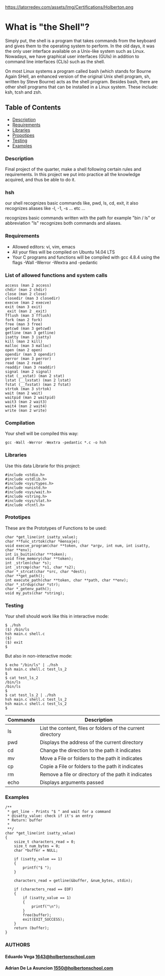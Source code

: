 <https://latorredev.com/assets/Img/Certifications/Holberton.png>

# What is "the Shell"?

Simply put, the shell is a program that takes commands from the keyboard and gives them to the operating system to perform. In the old days, it was the only user interface available on a Unix-like system such as Linux. Nowadays, we have graphical user interfaces (GUIs) in addition to command line interfaces (CLIs) such as the shell.

On most Linux systems a program called bash (which stands for Bourne Again SHell, an enhanced version of the original Unix shell program, sh, written by Steve Bourne) acts as the shell program. Besides bash, there are other shell programs that can be installed in a Linux system. These include: ksh, tcsh and zsh.

## Table of Contents
* [Description](#description)
* [Requirements](#requirements)
* [Libraries](#libraries)
* [Propotipes](#prototipes)
* [Testing](#testing)
* [Examples](#examples)

### Description
Final project of the quarter, make a shell following certain rules and requirements.
In this project we put into practice all the knowledge acquired, and thus be able to do it.

### hsh
our shell recognizes basic commands like, pwd, ls, cd, exit, it also recognizes aliases like -l, -1, -s ... etc ...

recognizes basic commands written with the path for example "bin / ls" or abbreviation "ls" recognizes both commands and aliases.


### Requirements
* Allowed editors: vi, vim, emacs
* All your files will be compiled on Ubuntu 14.04 LTS
* Your C programs and functions will be compiled with gcc 4.8.4 using the flags -Wall -Werror -Wextra and -pedantic

### List of allowed functions and system calls

    access (man 2 access)
    chdir (man 2 chdir)
    close (man 2 close)
    closedir (man 3 closedir)
    execve (man 2 execve)
    exit (man 3 exit)
    _exit (man 2 _exit)
    fflush (man 3 fflush)
    fork (man 2 fork)
    free (man 3 free)
    getcwd (man 3 getcwd)
    getline (man 3 getline)
    isatty (man 3 isatty)
    kill (man 2 kill)
    malloc (man 3 malloc)
    open (man 2 open)
    opendir (man 3 opendir)
    perror (man 3 perror)
    read (man 2 read)
    readdir (man 3 readdir)
    signal (man 2 signal)
    stat (__xstat) (man 2 stat)
    lstat (__lxstat) (man 2 lstat)
    fstat (__fxstat) (man 2 fstat)
    strtok (man 3 strtok)
    wait (man 2 wait)
    waitpid (man 2 waitpid)
    wait3 (man 2 wait3)
    wait4 (man 2 wait4)
    write (man 2 write)

### Compilation
Your shell will be compiled this way:

`gcc -Wall -Werror -Wextra -pedantic *.c -o hsh`


### Libraries
Use this data Librarie for this project:

```
#include <stdio.h>
#include <stdlib.h>
#include <sys/types.h>
#include <unistd.h>
#include <sys/wait.h>
#include <string.h>
#include <sys/stat.h>
#include <fcntl.h>
```

### Prototipes
These are the Prototypes of Functions to be used:

```
char *get_line(int isatty_value);
char **func_strtok(char *mensaje);
void execve_program(char **token, char *argv, int num, int isatty, char **env);
int is_buitin(char **token);
void free_memory(char **token);
int _strlen(char *s);
int _strcmp(char *s1, char *s2);
char *_strcat(char *src, char *dest);
char **get_path();
int execute_path(char **token, char **path, char **env);
char *_strdup(char *str);
char *_getenv_path();
void my_puts(char *string);
```

### Testing
Your shell should work like this in interactive mode:

```
$ ./hsh
($) /bin/ls
hsh main.c shell.c
($)
($) exit
$
```
But also in non-interactive mode:

```
$ echo "/bin/ls" | ./hsh
hsh main.c shell.c test_ls_2
$
$ cat test_ls_2
/bin/ls
/bin/ls
$
$ cat test_ls_2 | ./hsh
hsh main.c shell.c test_ls_2
hsh main.c shell.c test_ls_2
$
```

| Commands| Description|
| ----- | ---- |
| ls | List the content, files or folders of the current directory |
| pwd | Displays the address of the current directory |
| cd | Change the direction to the path it indicates |
| mv | Move a File or folders to the path it indicates |
| cp | Copie a File or folders to the path it indicates |
| rm | Remove a file or directory of the path it indicates |
| echo | Displays arguments passed |

### Examples
```
/**
 * get_line - Prints "$ " and wait for a command
 * @isatty_value: check if it's an entry
 * Return: buffer
 *
 **/
char *get_line(int isatty_value)
{
	ssize_t characters_read = 0;
	size_t num_bytes = 0;
	char *buffer = NULL;

	if (isatty_value == 1)
	{
		printf("$ ");
	}

	characters_read = getline(&buffer, &num_bytes, stdin);

	if (characters_read == EOF)
	{
		if (isatty_value == 1)
		{
			printf("\n");
		}
		free(buffer);
		exit(EXIT_SUCCESS);
	}
	return (buffer);
}
```

### AUTHORS

#### Eduardo Vega <1643@holbertonschool.com>

#### Adrian De La Asuncion <1550@holbertonschool.com>